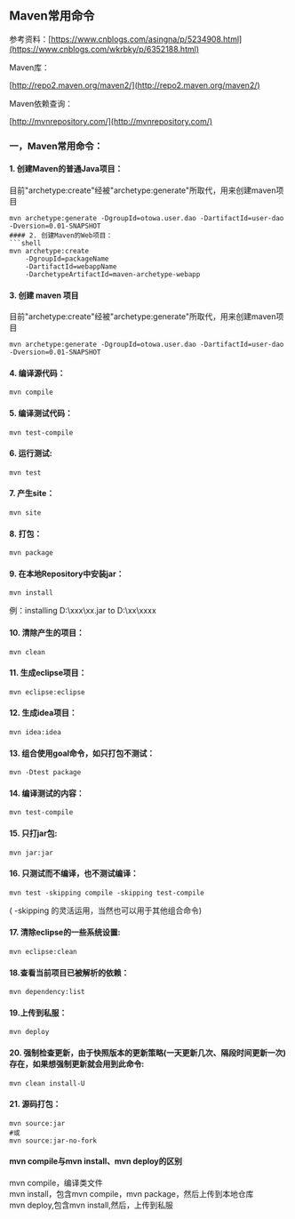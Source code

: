 ## Maven常用命令

参考资料：[https://www.cnblogs.com/asingna/p/5234908.html](https://www.cnblogs.com/wkrbky/p/6352188.html)

  
Maven库：

[http://repo2.maven.org/maven2/](http://repo2.maven.org/maven2/)

Maven依赖查询：

[http://mvnrepository.com/](http://mvnrepository.com/)

### 一，Maven常用命令：  
#### 1. 创建Maven的普通Java项目：
目前"archetype:create"经被"archetype:generate"所取代，用来创建maven项目
```shell
mvn archetype:generate -DgroupId=otowa.user.dao -DartifactId=user-dao -Dversion=0.01-SNAPSHOT
#### 2. 创建Maven的Web项目：
```shell
mvn archetype:create  
    -DgroupId=packageName  
    -DartifactId=webappName  
    -DarchetypeArtifactId=maven-archetype-webapp
```  
#### 3. 创建 maven 项目
目前"archetype:create"经被"archetype:generate"所取代，用来创建maven项目
```shell
mvn archetype:generate -DgroupId=otowa.user.dao -DartifactId=user-dao -Dversion=0.01-SNAPSHOT
```
#### 4. 编译源代码：
```shell
mvn compile
```
#### 5. 编译测试代码：
```shell
mvn test-compile 
```
#### 6. 运行测试:
```shell
mvn test  
```
#### 7. 产生site：
```shell
mvn site  
```
#### 8. 打包：
```shell
mvn package
```  
#### 9. 在本地Repository中安装jar：
```shell
mvn install  
```
例：installing D:\xxx\xx.jar to D:\xx\xxxx  
#### 10. 清除产生的项目：
```shell
mvn clean
```  
#### 11. 生成eclipse项目：
```shell
mvn eclipse:eclipse
```  
#### 12. 生成idea项目：
```shell
mvn idea:idea
```  
#### 13. 组合使用goal命令，如只打包不测试：
```shell
mvn -Dtest package 
``` 
#### 14. 编译测试的内容：
```shell
mvn test-compile
```  
#### 15. 只打jar包:
```shell
mvn jar:jar  
```
#### 16. 只测试而不编译，也不测试编译：
```shell
mvn test -skipping compile -skipping test-compile  
```
 \( -skipping 的灵活运用，当然也可以用于其他组合命令\)  
#### 17. 清除eclipse的一些系统设置:
```shell
mvn eclipse:clean  
```
#### 18.查看当前项目已被解析的依赖：
```shell
mvn dependency:list
```  
#### 19.上传到私服：
```shell
mvn deploy
```  
#### 20. 强制检查更新，由于快照版本的更新策略\(一天更新几次、隔段时间更新一次\)存在，如果想强制更新就会用到此命令:
```shell
mvn clean install-U
```
#### 21. 源码打包：
```shell
mvn source:jar  
#或  
mvn source:jar-no-fork  
```

#### mvn compile与mvn install、mvn deploy的区别  
mvn compile，编译类文件  
mvn install，包含mvn compile，mvn package，然后上传到本地仓库  
mvn deploy,包含mvn install,然后，上传到私服

